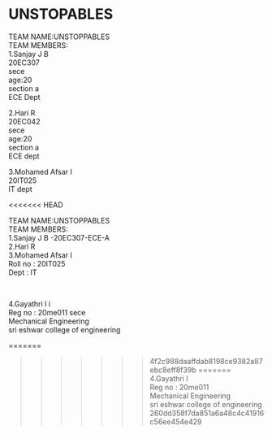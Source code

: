 # UNSTOPABLES<br>
TEAM NAME:UNSTOPPABLES<br>
TEAM MEMBERS:<br>
   1.Sanjay J B<br>
   20EC307<br>
   sece<br>
   age:20<br>
   section a<br>
   ECE Dept<br>

   2.Hari R<br>
   20EC042<br>
   sece<br>
   age:20<br>
   section a<br>
   ECE dept<br>
 
  3.Mohamed Afsar I <br>
  20IT025 <br>
  IT dept

<<<<<<< HEAD
   




TEAM NAME:UNSTOPPABLES <br>
TEAM MEMBERS: <br>
   1.Sanjay J B -20EC307-ECE-A<br>
   2.Hari R <br>
   3.Mohamed Afsar I <br>
     Roll no : 20IT025 <br>
     Dept : IT <br>

   <br>

   4.Gayathri I i <br>
   Reg no : 20me011 sece <br>
   Mechanical Engineering <br>
   sri eshwar college of engineering <br>

   

=======
>>>>>>> 4f2c988daaffdab8198ce9382a87ebc8eff8f39b
=======
  4.Gayathri I <br>
  Reg no : 20me011 <br>
  Mechanical Engineering <br>
  sri eshwar college of engineering <br>
>>>>>>> 260dd358f7da851a6a48c4c41916c56ee454e429

